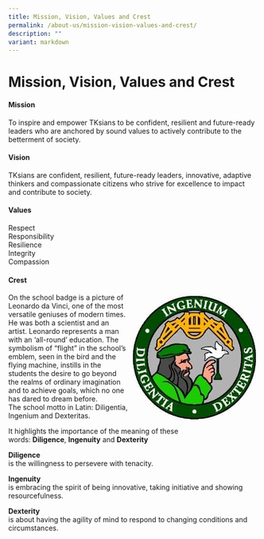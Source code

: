 ```yaml
---
title: Mission, Vision, Values and Crest
permalink: /about-us/mission-vision-values-and-crest/
description: ""
variant: markdown
---
```

# Mission, Vision, Values and Crest

#### Mission
To inspire and empower TKsians to be confident, resilient and future-ready leaders who are anchored by sound values to actively contribute to the betterment of society.

#### Vision
TKsians are confident, resilient, future-ready leaders, innovative, adaptive thinkers and compassionate citizens who strive for excellence to impact and contribute to society.

#### Values
Respect<br>
Responsibility<br>
Resilience<br>
Integrity<br>
Compassion<br>

#### Crest
<div>
<div style="float: right">
<img src="/images/1-1.jpg">
</div><div>
On the school badge is a picture of Leonardo da Vinci, one of the most versatile geniuses of modern times. He was both a scientist and an artist. Leonardo represents a man with an ‘all-round’ education. The symbolism of “flight” in the school’s emblem, seen in the bird and the flying machine, instills in the students the desire to go beyond the realms of ordinary imagination and to achieve goals, which no one has dared to dream before.
</div></div>
The school motto in Latin: Diligentia, Ingenium and Dexteritas.

It highlights the importance of the meaning of these words:&nbsp;**Diligence**,&nbsp;**Ingenuity**&nbsp;and&nbsp;**Dexterity**

**Diligence**    
is the willingness to persevere with tenacity.

**Ingenuity**  
is embracing the spirit of being innovative, taking initiative and showing resourcefulness.

**Dexterity**  
is about having the agility of mind to respond to changing conditions and circumstances.